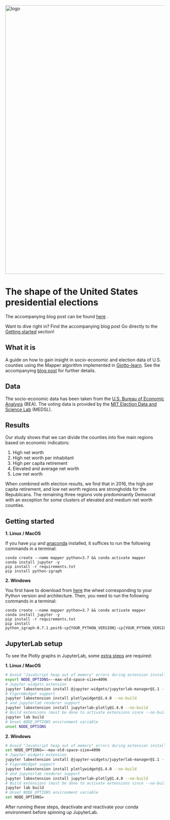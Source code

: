 <img src="https://www.giotto.ai/static/vector/logo.svg" alt="logo" width="850"/>

# The shape of the United States presidential elections

The accompanying blog post can be found [here](https://towardsdatascience.com/the-shape-of-the-united-states-presidential-elections-c336d80e4ddf) .

Want to dive right in? Find the accompanying blog post Go directly to the [Getting started](#getting-started) section!

## What it is

A guide on how to gain insight in socio-economic and election data of U.S. counties using the Mapper algorithm implemented in [Giotto-learn](https://github.com/giotto-ai/giotto-learn).
See the accompanying [blog post](https://towardsdatascience.com/the-shape-of-the-united-states-presidential-elections-c336d80e4ddf) for further details.

## Data

The socio-economic data has been taken from the [U.S. Bureau of Economic Analysis](https://www.bea.gov) (BEA). The voting data is provided by the [MIT Election Data and Science Lab](https://electionlab.mit.edu/data) (MEDSL).

## Results

Our study shows that we can divide the counties into five main regions based on economic indicators:

1. High net worth
2. High net worth per inhabitant
3. High per capita retirement
4. Elevated and average net worth
5. Low net worth

When combined with election results, we find that in 2016, the high per capita retirement, and low net worth regions are strongholds for the Republicans. The remaining three regions vote predominantly Democrat with an exception for some clusters of elevated and medium net worth counties.

## Getting started

__1. Linux / MacOS__

If you have `pip` and [anaconda](https://anaconda.org) installed, it suffices to run the following commands in a terminal:

```console
conda create --name mapper python=3.7 && conda activate mapper
conda install jupyter -y
pip install -r requirements.txt
pip install python-igraph
```

__2. Windows__

You first have to download from [here](https://www.lfd.uci.edu/~gohlke/pythonlibs/#python-igraph) the wheel corresponding to your Python version and architecture. Then, you need to run the following commands in a terminal:

```console
conda create --name mapper python=3.7 && conda activate mapper
conda install jupyter -y
pip install -r requirements.txt
pip install python_igraph‑0.7.1.post6‑cp{YOUR_PYTHON_VERSION}‑cp{YOUR_PYTHON_VERSION}‑win_amd64.whl
```

## JupyterLab setup

To see the Plotly graphs in JupyterLab, some [extra steps](https://github.com/plotly/plotly.py) are required:

__1. Linux / MacOS__

```bash
# Avoid "JavaScript heap out of memory" errors during extension installation
export NODE_OPTIONS=--max-old-space-size=4096
# Jupyter widgets extension
jupyter labextension install @jupyter-widgets/jupyterlab-manager@1.1 --no-build
# FigureWidget support
jupyter labextension install plotlywidget@1.4.0 --no-build
# and jupyterlab renderer support
jupyter labextension install jupyterlab-plotly@1.4.0 --no-build
# Build extensions (must be done to activate extensions since --no-build is used above)
jupyter lab build
# Unset NODE_OPTIONS environment variable
unset NODE_OPTIONS
```

__2. Windows__

```bash
# Avoid "JavaScript heap out of memory" errors during extension installation
set NODE_OPTIONS=--max-old-space-size=4096
# Jupyter widgets extension
jupyter labextension install @jupyter-widgets/jupyterlab-manager@1.1 --no-build
# FigureWidget support
jupyter labextension install plotlywidget@1.4.0 --no-build
# and jupyterlab renderer support
jupyter labextension install jupyterlab-plotly@1.4.0 --no-build
# Build extensions (must be done to activate extensions since --no-build is used above)
jupyter lab build
# Unset NODE_OPTIONS environment variable
set NODE_OPTIONS=
```

After running these steps, deactivate and reactivate your conda environment before spinning up JupyterLab.
